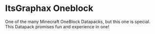 # ItsGraphax Oneblock
One of the many Minecraft OneBlock Datapacks, but this one is special. This Datapack promises fun and experience in one!
